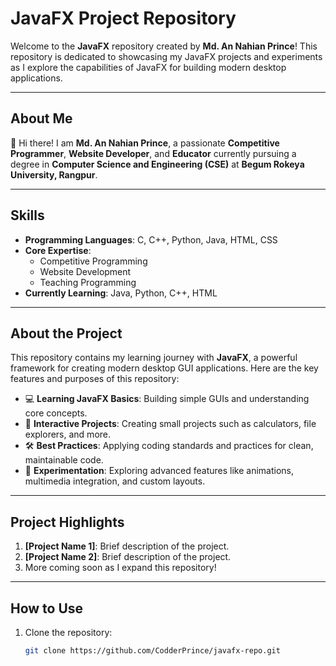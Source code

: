 # JavaFX Project Repository

Welcome to the **JavaFX** repository created by **Md. An Nahian Prince**! This repository is dedicated to showcasing my JavaFX projects and experiments as I explore the capabilities of JavaFX for building modern desktop applications.

---

## About Me

👋 Hi there! I am **Md. An Nahian Prince**, a passionate **Competitive Programmer**, **Website Developer**, and **Educator** currently pursuing a degree in **Computer Science and Engineering (CSE)** at **Begum Rokeya University, Rangpur**.

---

## Skills

- **Programming Languages**: C, C++, Python, Java, HTML, CSS
- **Core Expertise**:
  - Competitive Programming
  - Website Development
  - Teaching Programming
- **Currently Learning**: Java, Python, C++, HTML

---

## About the Project

This repository contains my learning journey with **JavaFX**, a powerful framework for creating modern desktop GUI applications. Here are the key features and purposes of this repository:

- 💻 **Learning JavaFX Basics**: Building simple GUIs and understanding core concepts.
- 🌟 **Interactive Projects**: Creating small projects such as calculators, file explorers, and more.
- 🛠️ **Best Practices**: Applying coding standards and practices for clean, maintainable code.
- 🚀 **Experimentation**: Exploring advanced features like animations, multimedia integration, and custom layouts.

---

## Project Highlights

1. **[Project Name 1]**: Brief description of the project.  
2. **[Project Name 2]**: Brief description of the project.  
3. More coming soon as I expand this repository!

---

## How to Use

1. Clone the repository:
   ```bash
   git clone https://github.com/CodderPrince/javafx-repo.git
